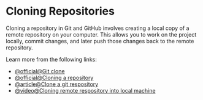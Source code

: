 # Cloning Repositories
Cloning a repository in Git and GitHub involves creating a local copy of a remote repository on your computer. This allows you to work on the project locally, commit changes, and later push those changes back to the remote repository.

Learn more from the following links:

- [@official@Git clone](https://git-scm.com/docs/git-clone/en)
- [@official@Cloning a repository](https://docs.github.com/en/repositories/creating-and-managing-repositories/cloning-a-repository)
- [@article@Clone a git respository](https://www.atlassian.com/git/tutorials/setting-up-a-repository/git-clone)
- [@video@Cloning remote respository into local machine](https://youtu.be/xeQih8LVtZM?si=djlyTDpLNS0oyqQH)
